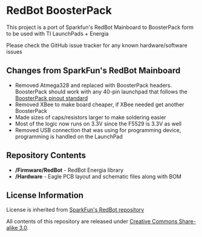 # RedBot BoosterPack

This project is a port of Sparkfun's RedBot Mainboard to BoosterPack form to be used with TI LaunchPads + Energia

Please check the GitHub issue tracker for any known hardware/software issues

## Changes from SparkFun's RedBot Mainboard
* Removed Atmega328 and replaced with BoosterPack headers. BoosterPack should work with any 40-pin launchpad that follows the [BoosterPack pinout standard](http://www.ti.com/ww/en/launchpad/img/launchpad-byob-pinout.png)
* Removed XBee to make board cheaper, if XBee needed get another BoosterPack
* Made sizes of caps/resistors larger to make soldering easier
* Most of the logic now runs on 3.3V since the F5529 is 3.3V as well
* Removed USB connection that was using for programming device, programming is handled on the LaunchPad

## Repository Contents
* **/Firmware/RedBot** - RedBot Energia library
* **/Hardware** - Eagle PCB layout and schematic files along with BOM

## License Information
License is inherited from [SparkFun's RedBot repository](https://github.com/sparkfun/RedBot)

All contents of this repository are released under [Creative Commons Share-alike 3.0](http://creativecommons.org/licenses/by-sa/3.0/).
